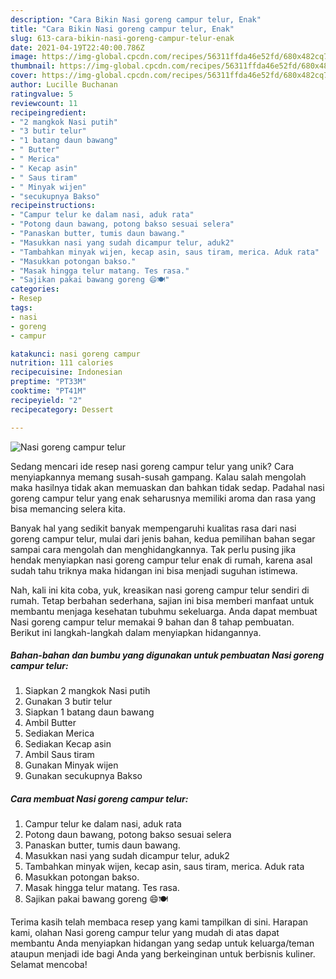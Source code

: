 ```yaml
---
description: "Cara Bikin Nasi goreng campur telur, Enak"
title: "Cara Bikin Nasi goreng campur telur, Enak"
slug: 613-cara-bikin-nasi-goreng-campur-telur-enak
date: 2021-04-19T22:40:00.786Z
image: https://img-global.cpcdn.com/recipes/56311ffda46e52fd/680x482cq70/nasi-goreng-campur-telur-foto-resep-utama.jpg
thumbnail: https://img-global.cpcdn.com/recipes/56311ffda46e52fd/680x482cq70/nasi-goreng-campur-telur-foto-resep-utama.jpg
cover: https://img-global.cpcdn.com/recipes/56311ffda46e52fd/680x482cq70/nasi-goreng-campur-telur-foto-resep-utama.jpg
author: Lucille Buchanan
ratingvalue: 5
reviewcount: 11
recipeingredient:
- "2 mangkok Nasi putih"
- "3 butir telur"
- "1 batang daun bawang"
- " Butter"
- " Merica"
- " Kecap asin"
- " Saus tiram"
- " Minyak wijen"
- "secukupnya Bakso"
recipeinstructions:
- "Campur telur ke dalam nasi, aduk rata"
- "Potong daun bawang, potong bakso sesuai selera"
- "Panaskan butter, tumis daun bawang."
- "Masukkan nasi yang sudah dicampur telur, aduk2"
- "Tambahkan minyak wijen, kecap asin, saus tiram, merica. Aduk rata"
- "Masukkan potongan bakso."
- "Masak hingga telur matang. Tes rasa."
- "Sajikan pakai bawang goreng 😄🍽"
categories:
- Resep
tags:
- nasi
- goreng
- campur

katakunci: nasi goreng campur 
nutrition: 111 calories
recipecuisine: Indonesian
preptime: "PT33M"
cooktime: "PT41M"
recipeyield: "2"
recipecategory: Dessert

---
```



![Nasi goreng campur telur](https://img-global.cpcdn.com/recipes/56311ffda46e52fd/680x482cq70/nasi-goreng-campur-telur-foto-resep-utama.jpg)

Sedang mencari ide resep nasi goreng campur telur yang unik? Cara menyiapkannya memang susah-susah gampang. Kalau salah mengolah maka hasilnya tidak akan memuaskan dan bahkan tidak sedap. Padahal nasi goreng campur telur yang enak seharusnya memiliki aroma dan rasa yang bisa memancing selera kita.



Banyak hal yang sedikit banyak mempengaruhi kualitas rasa dari nasi goreng campur telur, mulai dari jenis bahan, kedua pemilihan bahan segar sampai cara mengolah dan menghidangkannya. Tak perlu pusing jika hendak menyiapkan nasi goreng campur telur enak di rumah, karena asal sudah tahu triknya maka hidangan ini bisa menjadi suguhan istimewa.


Nah, kali ini kita coba, yuk, kreasikan nasi goreng campur telur sendiri di rumah. Tetap berbahan sederhana, sajian ini bisa memberi manfaat untuk membantu menjaga kesehatan tubuhmu sekeluarga. Anda dapat membuat Nasi goreng campur telur memakai 9 bahan dan 8 tahap pembuatan. Berikut ini langkah-langkah dalam menyiapkan hidangannya.

<!--inarticleads1-->

##### Bahan-bahan dan bumbu yang digunakan untuk pembuatan Nasi goreng campur telur:

1. Siapkan 2 mangkok Nasi putih
1. Gunakan 3 butir telur
1. Siapkan 1 batang daun bawang
1. Ambil  Butter
1. Sediakan  Merica
1. Sediakan  Kecap asin
1. Ambil  Saus tiram
1. Gunakan  Minyak wijen
1. Gunakan secukupnya Bakso




<!--inarticleads2-->

##### Cara membuat Nasi goreng campur telur:

1. Campur telur ke dalam nasi, aduk rata
1. Potong daun bawang, potong bakso sesuai selera
1. Panaskan butter, tumis daun bawang.
1. Masukkan nasi yang sudah dicampur telur, aduk2
1. Tambahkan minyak wijen, kecap asin, saus tiram, merica. Aduk rata
1. Masukkan potongan bakso.
1. Masak hingga telur matang. Tes rasa.
1. Sajikan pakai bawang goreng 😄🍽




Terima kasih telah membaca resep yang kami tampilkan di sini. Harapan kami, olahan Nasi goreng campur telur yang mudah di atas dapat membantu Anda menyiapkan hidangan yang sedap untuk keluarga/teman ataupun menjadi ide bagi Anda yang berkeinginan untuk berbisnis kuliner. Selamat mencoba!
